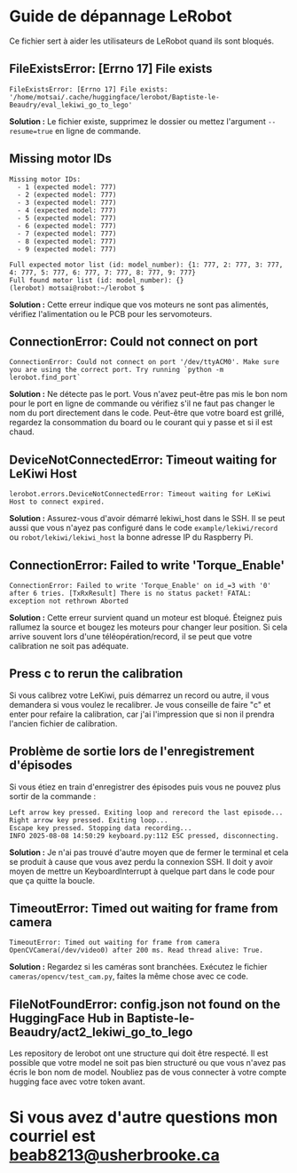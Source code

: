 # Guide de dépannage LeRobot

Ce fichier sert à aider les utilisateurs de LeRobot quand ils sont bloqués.

## FileExistsError: [Errno 17] File exists

```
FileExistsError: [Errno 17] File exists: '/home/motsai/.cache/huggingface/lerobot/Baptiste-le-Beaudry/eval_lekiwi_go_to_lego'
```

**Solution :** Le fichier existe, supprimez le dossier ou mettez l'argument `--resume=true` en ligne de commande.

## Missing motor IDs

```
Missing motor IDs:
  - 1 (expected model: 777)
  - 2 (expected model: 777)
  - 3 (expected model: 777)
  - 4 (expected model: 777)
  - 5 (expected model: 777)
  - 6 (expected model: 777)
  - 7 (expected model: 777)
  - 8 (expected model: 777)
  - 9 (expected model: 777)

Full expected motor list (id: model_number): {1: 777, 2: 777, 3: 777, 4: 777, 5: 777, 6: 777, 7: 777, 8: 777, 9: 777}
Full found motor list (id: model_number): {}
(lerobot) motsai@robot:~/lerobot $
```

**Solution :** Cette erreur indique que vos moteurs ne sont pas alimentés, vérifiez l'alimentation ou le PCB pour les servomoteurs.

## ConnectionError: Could not connect on port

```
ConnectionError: Could not connect on port '/dev/ttyACM0'. Make sure you are using the correct port. Try running `python -m lerobot.find_port`
```

**Solution :** Ne détecte pas le port. Vous n'avez peut-être pas mis le bon nom pour le port en ligne de commande ou vérifiez s'il ne faut pas changer le nom du port directement dans le code. Peut-être que votre board est grillé, regardez la consommation du board ou le courant qui y passe et si il est chaud.

## DeviceNotConnectedError: Timeout waiting for LeKiwi Host

```
lerobot.errors.DeviceNotConnectedError: Timeout waiting for LeKiwi Host to connect expired.
```

**Solution :** Assurez-vous d'avoir démarré lekiwi_host dans le SSH. Il se peut aussi que vous n'ayez pas configuré dans le code `example/lekiwi/record` ou `robot/lekiwi/lekiwi_host` la bonne adresse IP du Raspberry Pi.

## ConnectionError: Failed to write 'Torque_Enable'

```
ConnectionError: Failed to write 'Torque_Enable' on id_=3 with '0' after 6 tries. [TxRxResult] There is no status packet! FATAL: exception not rethrown Aborted
```

**Solution :** Cette erreur survient quand un moteur est bloqué. Éteignez puis rallumez la source et bougez les moteurs pour changer leur position. Si cela arrive souvent lors d'une téléopération/record, il se peut que votre calibration ne soit pas adéquate.

## Press c to rerun the calibration

Si vous calibrez votre LeKiwi, puis démarrez un record ou autre, il vous demandera si vous voulez le recalibrer. Je vous conseille de faire "c" et enter pour refaire la calibration, car j'ai l'impression que si non il prendra l'ancien fichier de calibration.

## Problème de sortie lors de l'enregistrement d'épisodes

Si vous étiez en train d'enregistrer des épisodes puis vous ne pouvez plus sortir de la commande :

```
Left arrow key pressed. Exiting loop and rerecord the last episode...
Right arrow key pressed. Exiting loop...
Escape key pressed. Stopping data recording...
INFO 2025-08-08 14:50:29 keyboard.py:112 ESC pressed, disconnecting.
```

**Solution :** Je n'ai pas trouvé d'autre moyen que de fermer le terminal et cela se produit à cause que vous avez perdu la connexion SSH. Il doit y avoir moyen de mettre un KeyboardInterrupt à quelque part dans le code pour que ça quitte la boucle.

## TimeoutError: Timed out waiting for frame from camera

```
TimeoutError: Timed out waiting for frame from camera OpenCVCamera(/dev/video0) after 200 ms. Read thread alive: True.
```

**Solution :** Regardez si les caméras sont branchées. Exécutez le fichier `cameras/opencv/test_cam.py`, faites la même chose avec ce code.

## FileNotFoundError: config.json not found on the HuggingFace Hub in Baptiste-le-Beaudry/act2_lekiwi_go_to_lego

Les repository de lerobot ont une structure qui doit être respecté. Il est possible que votre model ne soit pas bien structuré ou que vous n'avez pas écris le bon nom de model. Noubliez pas de vous connecter à votre compte hugging face avec votre token avant.


# Si vous avez d'autre questions mon courriel est beab8213@usherbrooke.ca